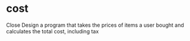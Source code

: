 # cost
Close Design a program that takes the prices of items a user bought and calculates the total cost, including tax

